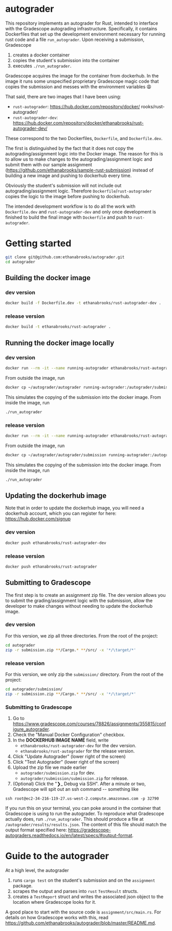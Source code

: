 # autograder

This repository implements an autograder for Rust, intended to interface with the Gradescope autograding infrastructure.
Specifically, it contains Dockerfiles that set up the development environment necessary for running rust code
and a file `run_autograder`.
Upon receiving a submission, Gradescope

1. creates a docker container
2. copies the student's submission into the container
3. executes `./run_autograder`.

Gradescope acquires the image for the container from dockerhub. In the image it
runs some unspecified proprietary Gradescope magic code that copies the
submission and messes with the environment variables 😩

That said, there are two images that I have been using:

- `rust-autograder`: https://hub.docker.com/repository/docker/
  rooks/rust-autograder/
- `rust-autograder-dev`: https://hub.docker.com/repository/docker/ethanabrooks/rust-autograder-dev/

These correspond to the two Dockerfiles, `Dockerfile`, and `Dockerfile.dev`.

The first is distinguished by the fact that it does not copy the autograding/assignment logic into the Docker image.
The reason for this is to allow us to make changes to the autograding/assignment logic and submit them with our
sample assignment (https://github.com/ethanabrooks/sample-rust-submission)
instead of building a new image and pushing to dockerhub every time.

Obviously the student's submission will not include out autograding/assignment logic.
Therefore `Dockerfile`/`rust-autograder` copies the logic to the image before pushing to dockerhub.

The intended development workflow is to do all the work with `Dockerfile.dev` and `rust-autograder-dev`
and only once development is finished to build the final image with `Dockerfile` and push to `rust-autograder`.

# Getting started

```bash
git clone git@github.com:ethanabrooks/autograder.git
cd autograder
```

## Building the docker image

### dev version

```bash
docker build -f Dockerfile.dev -t ethanabrooks/rust-autograder-dev .
```

### release version

```bash
docker build -t ethanabrooks/rust-autograder .
```

## Running the docker image locally

### dev version

```bash
docker run --rm -it --name running-autograder ethanabrooks/rust-autograder-dev /bin/bash
```

From outside the image, run

```bash
docker cp ~/autograder/autograder running-autograder:/autograder/submission
```

This simulates the copying of the submission into the docker image.
From inside the image, run

```bash
./run_autograder
```

### release version

```bash
docker run --rm -it --name running-autograder ethanabrooks/rust-autograder /bin/bash
```

From outside the image, run

```bash
docker cp ~/autograder/autograder/submission running-autograder:/autograder/submission
```

This simulates the copying of the submission into the docker image.
From inside the image, run

```bash
./run_autograder
```

## Updating the dockerhub image

Note that in order to update the dockerhub image, you will need a dockerhub
account, which you can register for here: https://hub.docker.com/signup

### dev version

```bash
docker push ethanabrooks/rust-autograder-dev
```

### release version

```bash
docker push ethanabrooks/rust-autograder
```

## Submitting to Gradescope

The first step is to create an assignment zip file. The dev version allows you
to submit the grading/assignment logic with the submission, allow the developer
to make changes without needing to update the dockerhub image.

### dev version

For this version, we zip all three directories. From the root of the project:

```bash
cd autograder
zip -r submission.zip **/Cargo.* **/src/ -x '*/\target/*'
```

### release version

For this version, we only zip the `submission/` directory. From the root of the
project:

```bash
cd autograder/submission/
zip -r submission.zip **/Cargo.* **/src/ -x '*/\target/*'
```

### Submitting to Gradescope

1. Go to https://www.gradescope.com/courses/78826/assignments/355815/configure_autograder.
2. Check the "Manual Docker Configuration" checkbox.
3. In the **DOCKERHUB IMAGE NAME** field, write
   - `ethanabrooks/rust-autograder-dev` for the dev version.
   - `ethanabrooks/rust-autograder` for the release version.
4. Click "Update Autograder" (lower right of the screen)
5. Click "Test Autograder" (lower right of the screen)
6. Upload the zip file we made earlier
   - `autograder/submission.zip` for dev.
   - `autograder/submission/submission.zip` for release.
7. (Optional) Click the "❯\_ Debug via SSH". After a minute or two, Gradescope will spit out an ssh command -- something like

```
ssh root@ec2-34-216-119-27.us-west-2.compute.amazonaws.com -p 32790
```

If you run this on your terminal, you can poke around in the container that Gradescope is using to run the autograder. To reproduce what Gradescope actually does, run `./run_autograder`. This should produce a file at `/autograder/results/results.json`. The content of this file should match the output format specified here: https://gradescope-autograders.readthedocs.io/en/latest/specs/#output-format.

# Guide to the autograder

At a high level, the autograder

1. runs `cargo test` on the student's submission and on the `assignment` package.
2. scrapes the output and parses into `rust` `TestResult` structs.
3. creates a `TestReport` struct and writes the associated json object to the location where Gradescope looks for it.

A good place to start with the source code is `assignment/src/main.rs`. For details on how Gradescope works with this, read https://github.com/ethanabrooks/autograder/blob/master/README.md.
